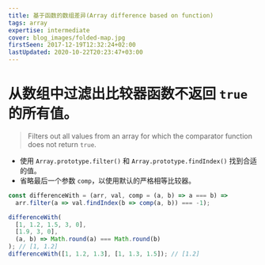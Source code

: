 ```yaml
---
title: 基于函数的数组差异(Array difference based on function)
tags: array
expertise: intermediate
cover: blog_images/folded-map.jpg
firstSeen: 2017-12-19T12:32:24+02:00
lastUpdated: 2020-10-22T20:23:47+03:00
---
```


# 从数组中过滤出比较器函数不返回 `true` 的所有值。
> Filters out all values from an array for which the comparator function does not return `true`.

- 使用 `Array.prototype.filter()` 和 `Array.prototype.findIndex()` 找到合适的值。
- 省略最后一个参数 `comp`，以使用默认的严格相等比较器。

```js
const differenceWith = (arr, val, comp = (a, b) => a === b) =>
  arr.filter(a => val.findIndex(b => comp(a, b)) === -1);
```

```js
differenceWith(
  [1, 1.2, 1.5, 3, 0],
  [1.9, 3, 0],
  (a, b) => Math.round(a) === Math.round(b)
); // [1, 1.2]
differenceWith([1, 1.2, 1.3], [1, 1.3, 1.5]); // [1.2]
```
